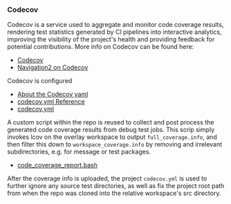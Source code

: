 ### Codecov

Codecov is a service used to aggregate and monitor code coverage results, rendering test statistics generated by CI pipelines into interactive analytics, improving the visibility of the project's health and providing feedback for potential contributions. More info on Codecov can be found here:

* [Codecov](https://codecov.io/)
* [Navigation2 on Codecov](https://codecov.io/gh/ros-planning/navigation2)

Codecov is configured 

* [About the Codecov yaml](https://docs.codecov.io/docs/codecov-yaml)
* [codecov.yml Reference](https://docs.codecov.io/docs/codecovyml-reference)
* [codecov.yml](/codecov.yml)

A custom script within the repo is reused to collect and post process the generated code coverage results from debug test jobs. This scrip simply invokes lcov on the overlay workspace to output `full_coverage.info`, and then filter this down to `workspace_coverage.info` by removing and irrelevant subdirectories, e.g. for message or test packages.

* [code_coverage_report.bash](/tools/code_coverage_report.bash)

After the coverage info is uploaded, the project `codecov.yml` is used to further ignore any source test directories, as well as fix the project root path from when the repo was cloned into the relative workspace's src directory.
